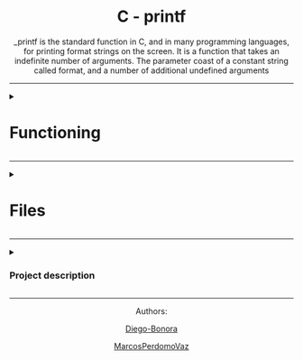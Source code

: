<div id="header" align="center">
	<h1  class="page_title" align="center" width="50">C - printf</h1>
_printf is the standard function in C, and in many programming languages, for printing format strings on the screen.
It is a function that takes an indefinite number of arguments. The parameter coast of a constant string called format, and a number of additional undefined arguments
	</div>
	 
---

<div>
<details>
  <summary><h1>Functioning</h1></summary>
  <p>What this function does is to go through the format constant character by character, and according to the character it finds, it evaluates and performs a function.

To be more specific, the format string includes the text to be printed literally and as it proceeds, it will check if the current character is a '%', when it finds this format indicator, in case the next character is a format specifier, it replaces it with the text obtained from the added parameters, in case it is another '%', it simply prints that '%', if it is neither a format type nor a '%', it simply prints the % followed by the character after that '%'.</p>
Example:

Input:
```c
int mian()
{
	_printf("Character:[%c]|n", 'H');
	return(0);
}
```
Output:
```
Character:[H]
```
<h2>Format indicator</h2>
<p>The symbol '%' denotes the beginning of the formatting mark.</p>
If several indicators are pickled in the format constant string, the values are included in the same order in which they appear.

As shown in the following example:

Input
```c
int main()
{
	_printf("Color %s, number %d", "red", 1234567);
	return (0);
}
```
Output:
```
Color red, number 1234567
```
<h2>Syntax</h2>

```
_printf("% [ format ]", type);
```

<details>
  <summary align="center" ><h1width="50">Format type field</h1></summary>
  <table align="center" width="50">
	<tr>
    <th>format types</th>
    <th>description </th>
  </tr>
  <tr>
    <td>%c</td>
    <td>Prints the corresponding ASCII character</td>
  </tr>
  <tr>
    <td>%s</td>
    <td>Character string (ending in '0')</td>
  </tr>
  <tr>
    <td>%d, %i</td>
    <td>Signed decimal conversion of an integer</td>
  </tr>
  <tr>
    <td>%b</td>
    <td>the unsigned int argument is converted to binary</td>
  </tr>
  <tr>
    <td>%u</td>
    <td>Unsigned decimal conversion of an integer</td>
  </tr>
  <tr>
    <td>%o</td>
    <td>Unsigned octal conversion of an integer</td>
  </tr>
  <tr>
    <td>%x, %X</td>
    <td>Unsigned hexadecimal conversion, x for lowercase, X for uppercase</td>
  </tr>
  <tr>
    <td>%r</td>
    <td>prints the reversed string</td>
  </tr>
  <tr>
    <td>%R</td>
    <td>prints the rot13'ed string</td>
  </tr>
  <tr>
    <td>%p </td>
    <td>Memory address (pointer)</td>
  </tr>
</table>
</details>

<details>
  <summary><h2>compilation and installation</h2></summary>
  
  ```c
  // clones the repository
  $ git clone https://github.com/Diego-Bonora/holbertonschool-printf
  $ cd holbertonschool-printf
  // creates a main call function
  $ make all
  gcc -Wall -Wextra -Werror -pedantic -std=gnu89 -Wno-format *.c -o printf
  ./printf
  // output examples
 Negative:[-762534]
 Unsigned:[2147484671]
 Unsigned octal:[20000001777]
 Unsigned hexadecimal:[800003ff, 800003FF]
 Character:[H]
 String:[I am a string !]
 ```
 
</details>
	
<div>
<details>

  <summary align="center"><h2 width="50">Examples and tests</h2></summary>
  Compilation:
  
  ```c
  
  // You might want to look at the gcc flag -Wno-format when testing with your printf and the standard printf. Example of test file that you could use:
  $ gcc -Wall -Werror -Wextra -pedantic -std=gnu89 -Wno-format *.c
  
  ````
  
testing function

* INPUTS:

```c
#include "main.h"
int main(void)
{
    int len;
    unsigned int ui;
    void *addr;
	char *str = "Sapitorico";

    len = _printf("Let's try to printf a simple sentence.\n");
    ui = (unsigned int)INT_MAX + 1024;
    addr = (void *)0x7ffe637541f0;
    _printf("Length:[%d, %i]\n", len, len);
    _printf("Negative:[%d]\n", -762534);
    _printf("Unsigned:[%u]\n", ui);
    _printf("Unsigned octal:[%o]\n", ui);
    _printf("Unsigned hexadecimal:[%x, %X]\n", ui, ui);
    _printf("Character:[%c]\n", 'H');
    _printf("String:[%s]\n", "I am a string !");
    _printf("Address:[%p]\n", addr);
    len = _printf("Percent:[%%]\n");
    _printf("Len:[%d]\n", len);
    _printf("Unknown:[%r]\n",  str);
	_printf("Prints the rot13'ed:[%R]\n", str);
    return (0);
}
```
* OUTPUTS:

```
Let's try to printf a simple sentence.
Length:[39, 39]
Negative:[-762534]
Unsigned:[2147484671]
Unsigned octal:[20000001777]
Unsigned hexadecimal:[800003ff, 800003FF]
Character:[H]
String:[I am a string !]
Address:[0x7ffe637541f0]
Percent:[%]
Len:[12]
Unknown:[ocirotipaS]
Prints the rot13'ed:[Facvgbevpb]
```
</details>
</div>
</details>
</div>

----

<div>
<details>
<summary><h1>Files</h1></summary>
<h4>Index</h4>
	
1. [ _printf.c ](#_printf.c)
	
2. [ main.h ](#main.h)
	
3. [ get_function.c ](#get_function.c)
	
4. [ print_number.c ](#print_number.c)
	
5. [ print_rev.c ](#print_rev.c)

6. [ normal_functions.c ](#normal_functions.c)

7. [ advance_functions.c ](#advance_functions.c)

8. [ _putchar.c ](#_putchar.c)

9. [ print_unsigned.c ](#print_unsigned.c)

10. [ realloc.c ](#realloc.c)

11. [ strlen.c ](#strlen.c)

12. [ printf.man ](#printf.man)

<a name="_printf.c"></a>
<h2><a href="https://github.com/Diego-Bonora/holbertonschool-printf/blob/master/_printf.c">_printf.c</a></h2>
	
This file contains the main code of the printf function.
In this one the function get_function is invoked to look for the functions of formats, and this same function is the one that is in charge of sending the parameters to these functions to print formats.
	
Prototype: ```int _printf(const char *format, ...);```
	
<details>
<summary><h1 align="center">flow chart</h1></summary>
	<img width="12032" alt="diagrama de flujo de printf" src="">
</details>

---
	
<a name="main.h"></a>
	<h2><a href="https://github.com/Diego-Bonora/holbertonschool-printf/blob/master/main.h">main.h</a></h2>
this file has all the maros headers used by the functions, function prototypes and structure.
	
```c
/**
 * struct get_formats - contains the formats
 * @f_s: format specifier
 * @f: pointer to formatting functions
 *
 * Description: this structure contains the format indicators in the f_s layer, and the functions corresponding to these formats in the field f
 */
typedef struct get_formats
{
	char f_s;
	int (*f)(va_list args);
} get_t;
```

<a name="get_function.c"></a>
<h2><a href="https://github.com/Diego-Bonora/holbertonschool-printf/blob/master/get_function.c">get_function.c</a></h2>
This file contains the function that will give us the function to print the required format
Contains the format flags and their respective functions.
	
```get_t functions[ array of formats and functions ]```

<a name="normal_functions.c"></a>
<h2><a href="https://github.com/Diego-Bonora/holbertonschool-printf/blob/master/normal_functions.c">normal_functions.c</a></h2>
This file contains the functions for printing strings composed of characters.

* [ **c** ]
Converts an argument of type int to a value of type unsigned char and writes the corresponding ASCII character code to the output stream.

* [ **s** ]
Writes the characters of the string specified by an argument of type char *, up to, but not including the terminating NUL character ('\0'), to the output stream.

* [ **x, X** ] 
Converts an unsigned argument to unsigned hexadecimal notation, and writes it to the output stream. The default precision is 1, but if more digits are needed, leading zeros are added.
Hexadecimal notation uses the digits 0 through 9 and the characters a through f or A through F for x or X conversions, respectively, as hexadecimal digits. Subject to the control flag alternatively, 0x or 0X is prefixed to the output.

* [ **R** ]
Encrypt a string in ROT13, rotate 13 positions" a letter, moving any letter 13 positions in the alphabet.

<a name="print_number.c"></a>
<h2><a href="https://github.com/Diego-Bonora/holbertonschool-printf/blob/master/print_number.c">print_numbers.c</a></h2>
This file contains the functions to print format strings composed of numbers

* [ **d, i** ]
Converts an int argument to signed decimal notation and writes it to the output stream.

* [ **b** ]
Converts an unsigned integer argument to binary

* [ **u** ]
Converts an unsigned argument to unsigned decimal notation, and writes it to the output stream.

* [ **o** ]
Converts an unsigned argument to unsigned octal notation and writes it to the output stream.

<a name="_putchar"></a>
<h2><a href="https://github.com/Diego-Bonora/holbertonschool-printf/blob/master/_putchar.c">_putchar.c</a></h2>
This file contains the function putchar that takes a single character as an argument and writes it to the standard output


<a name="advance_functions.c"></a>
<h2><a href="https://github.com/Diego-Bonora/holbertonschool-printf/blob/master/advance_functions.c">advance_functions.c</a></h2>
This file contains all auxiliary functions used by other functions.


<a name="print_rev.c"></a>
<h2><a href="https://github.com/Diego-Bonora/holbertonschool-printf/blob/master/print_rev.c">print_rev.c</a></h2>
This file contains the function print_rev, this function prints the characters in the input string in reverse order to the console.


<a name="print_unsigned"></a>
<h2><a href="https://github.com/Diego-Bonora/holbertonschool-printf/blob/master/print_unsigned.c">print_unsigned</a></h2>
This file contains the function print_unsigned_num, this function prints an unsigned integer to the console with its digits reversed, including any leading zeros.

<a name="realloc.c"></a>
<h2><a href="https://github.com/Diego-Bonora/holbertonschool-printf/blob/master/realloc.c">realloc.c</a></h2>
This file contains the function _realloc, this function reallocated memory for a block of data pointed to by ptr to a new block of memory of a specified size size, copies the data from the old block to the new block, and frees the old block.

<a name="strlen.c"></a>
<h2><a href="https://github.com/Diego-Bonora/holbertonschool-printf/blob/master/strlen.c">strlen.c</a></h2>
This file contains the function _strlen, this function calculates the length of a string by counting the number of characters in it until it reaches the null byte that marks the end of the string.


<a name="printf.man"></a>
<h2><a href="">printf.man</a></h2>

* printf function manual, to view the man page, enter:

```man ./printf.man```

</details>
</div>

---

<div>
<details>
<summary><h3>Project description</h3></summary>
	
This is the first group project, carried out by Holberton students.
The goal of this assignment is to recreate the printf function, a basic version of the standard function.
It also encourages group and team work with a randomly assigned partner.

---

<details>
  <summary>Requirements</summary>
  
* Allowed editors: vi, vim, emacs.

* You are not allowed to use global variables.

* No more than 5 functions per file.

* it is not necessary to upload the test network to your repository.

* The prototypes of all your functions should be included in your header file called main.h.

* Note that we will not provide the putchar function for this project.
</details>

---

<details>
  <summary>Authorized functions and macros</summary>
  
* write (man 2 write)

* malloc (man 3 malloc)

* free (man 3 free)

* va_start (man 3 va_start)

* va_end (man 3 va_end)

* va_copy (man 3 va_copy)

* va_arg (man 3 va_arg)
</details>
</details>
</div>

---

<footer>
<p align="center">Authors:<p>
<p align="center"><a href="https://github.com/Diego-Bonora" target="blank">Diego-Bonora</a></p>
<p align="center"><a href="https://github.com/MarcosPerdomoVaz" target="blank">MarcosPerdomoVaz</a></p>
</footer>
